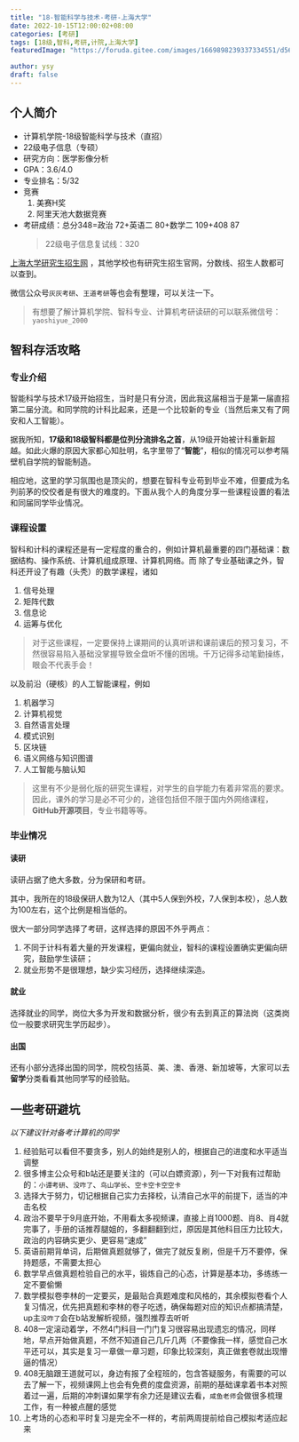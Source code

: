 ```yaml
---
title: "18-智能科学与技术-考研-上海大学"
date: 2022-10-15T12:00:02+08:00
categories: [考研]
tags: [18级,智科,考研,计院,上海大学]
featuredImage: "https://foruda.gitee.com/images/1669898239337334551/d5680d5c_9714401.png"

author: ysy
draft: false
---
```


## 个人简介

- 计算机学院-18级智能科学与技术（直招）
- 22级电子信息（专硕）
- 研究方向：医学影像分析
- GPA：3.6/4.0
- 专业排名：5/32
- 竞赛
  1. 美赛H奖 
  2. 阿里天池大数据竞赛
- 考研成绩：总分348=政治 72+英语二 80+数学二 109+408 87
  > 22级电子信息复试线：320

[上海大学研究生招生网](https://yjszs.shu.edu.cn/) ，其他学校也有研究生招生官网，分数线、招生人数都可以查到。

微信公众号`灰灰考研`、`王道考研`等也会有整理，可以关注一下。

> 有想要了解计算机学院、智科专业、计算机考研读研的可以联系微信号：`yaoshiyue_2000`

## 智科存活攻略
### 专业介绍
智能科学与技术17级开始招生，当时是只有分流，因此我这届相当于是第一届直招第二届分流。和同学院的计科比起来，还是一个比较新的专业（当然后来又有了网安和人工智能）。

据我所知，**17级和18级智科都是位列分流排名之首**，从19级开始被计科重新超越。如此火爆的原因大家都心知肚明，名字里带了“**智能**”，相似的情况可以参考隔壁机自学院的智能制造。

相应地，这里的学习氛围也是顶尖的，想要在智科专业苟到毕业不难，但要成为名列前茅的佼佼者是有很大的难度的。下面从我个人的角度分享一些课程设置的看法和同届同学毕业情况。

### 课程设置
智科和计科的课程还是有一定程度的重合的，例如计算机最重要的四门基础课：数据结构、操作系统、计算机组成原理、计算机网络。而
除了专业基础课之外，智科还开设了有趣（头秃）的数学课程，诸如

1. 信号处理
2. 矩阵代数
3. 信息论
4. 运筹与优化
> 对于这些课程，一定要保持上课期间的认真听讲和课前课后的预习复习，不然很容易陷入基础没掌握导致全盘听不懂的困境。千万记得多动笔勤操练，眼会不代表手会！

以及前沿（硬核）的人工智能课程，例如

1. 机器学习
2. 计算机视觉
3. 自然语言处理
4. 模式识别
5. 区块链
6. 语义网络与知识图谱
7. 人工智能与脑认知

> 这里有不少是弱化版的研究生课程，对学生的自学能力有着非常高的要求。因此，课外的学习是必不可少的，途径包括但不限于国内外网络课程，**GitHub开源项目**，专业书籍等等。

### 毕业情况
#### 读研

读研占据了绝大多数，分为保研和考研。

其中，我所在的18级保研人数为12人（其中5人保到外校，7人保到本校），总人数为100左右，这个比例是相当低的。

很大一部分同学选择了考研，这样选择的原因不外乎两点：

1. 不同于计科有着大量的开发课程，更偏向就业，智科的课程设置确实更偏向研究，鼓励学生读研；
2. 就业形势不是很理想，缺少实习经历，选择继续深造。

#### 就业

选择就业的同学，岗位大多为开发和数据分析，很少有去到真正的算法岗（这类岗位一般要求研究生学历起步）。

#### 出国

还有小部分选择出国的同学，院校包括英、美、澳、香港、新加坡等，大家可以去**留学**分类看看其他同学写的经验贴。

## 一些考研避坑

_以下建议针对备考计算机的同学_

1. 经验贴可以看但不要贪多，别人的始终是别人的，根据自己的进度和水平适当调整
2. 很多博主公众号和b站还是要关注的（可以白嫖资源），列一下对我有过帮助的：`小谭考研`、`没咋了`、`鸟山学长`、`空卡空卡空空卡`
3. 选择大于努力，切记根据自己实力去择校，认清自己水平的前提下，适当的冲击名校
4. 政治不要早于9月底开始，不用看太多视频课，直接上肖1000题、肖8、肖4就完事了，手册的话推荐腿姐的，多翻翻翻到烂，原因是其他科目压力比较大，政治的内容确实更少、更容易“速成”
5. 英语前期背单词，后期做真题就够了，做完了就反复刷，但是千万不要停，保持题感，不需要太担心
6. 数学早点做真题检验自己的水平，锻炼自己的心态，计算是基本功，多练练一定不要偷懒
7. 数学模拟卷李林的一定要买，是最贴合真题难度和风格的，其余模拟卷看个人复习情况，优先把真题和李林的卷子吃透，确保每题对应的知识点都搞清楚，up主`没咋了`会在b站发解析视频，强烈推荐去听听
8. 408一定滚动着学，不然4门科目一门门复习很容易出现遗忘的情况，同样地，早点开始做真题，不然不知道自己几斤几两（不要像我一样，感觉自己水平还可以，其实是复习一章做一章习题，印象比较深刻，真正做套卷就出现懵逼的情况）
9. 408无脑跟王道就可以，身边有报了全程班的，包含答疑服务，有需要的可以去了解一下，视频课网上也会有免费的度盘资源，前期的基础课拿着书本对照着过一遍，后期的冲刺课如果学有余力还是建议去看，`咸鱼老师`会做很多梳理工作，有一种被点醒的感觉
10. 上考场的心态和平时复习是完全不一样的，考前两周提前给自己模拟考适应起来